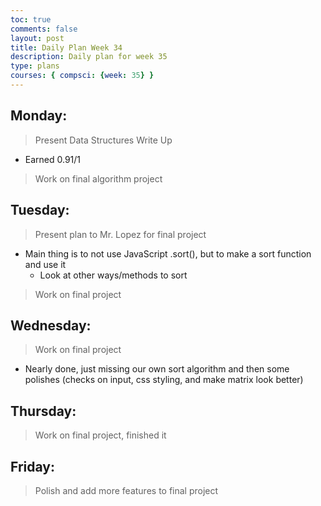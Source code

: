 ```yaml
---
toc: true
comments: false
layout: post
title: Daily Plan Week 34
description: Daily plan for week 35
type: plans
courses: { compsci: {week: 35} }
---
```


## Monday:
> Present Data Structures Write Up
- Earned 0.91/1

> Work on final algorithm project

## Tuesday:
> Present plan to Mr. Lopez for final project
- Main thing is to not use JavaScript .sort(), but to make a sort function and use it
    - Look at other ways/methods to sort

> Work on final project

## Wednesday:
> Work on final project
- Nearly done, just missing our own sort algorithm and then some polishes (checks on input, css styling, and make matrix look better)

## Thursday:
> Work on final project, finished it

## Friday:
> Polish and add more features to final project